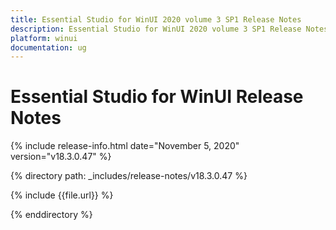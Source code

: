 ```yaml
---
title: Essential Studio for WinUI 2020 volume 3 SP1 Release Notes  
description: Essential Studio for WinUI 2020 volume 3 SP1 Release Notes  
platform: winui
documentation: ug
---
```


# Essential Studio for WinUI  Release Notes  

{% include release-info.html date="November 5, 2020"  version="v18.3.0.47" %} 


{% directory path: _includes/release-notes/v18.3.0.47 %}

{% include {{file.url}} %}

{% enddirectory %}